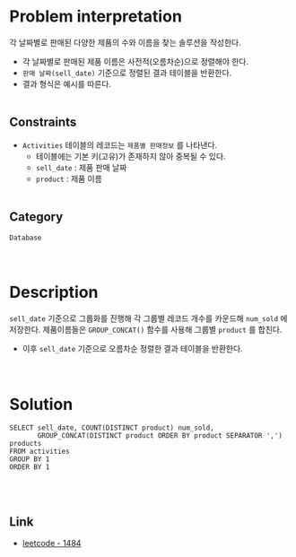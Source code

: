 # Problem interpretation
각 날짜별로 판매된 다양한 제품의 수와 이름을 찾는 솔루션을 작성한다.
- 각 날짜별로 판매된 제품 이름은 사전적(오름차순)으로 정렬해야 한다.
- `판매 날짜(sell_date)` 기준으로 정렬된 결과 테이블을 반환한다.
- 결과 형식은 예시를 따른다.
<br/><br/>

## Constraints
- `Activities` 테이블의 레코드는 `제품별 판매정보` 를 나타낸다.
    - 테이블에는 기본 키(고유)가 존재하지 않아 중복될 수 있다.
    - `sell_date` : 제품 판매 날짜
    - `product` : 제품 이름
<br/><br/>

## Category
`Database`
<br/><br/><br/>

# Description
`sell_date` 기준으로 그룹화를 진행해 각 그룹별 레코드 개수를 카운드해 `num_sold` 에 저장한다. 제품이름들은 `GROUP_CONCAT()` 함수를 사용해 그룹별 `product` 를 합친다.
- 이후 `sell_date` 기준으로 오름차순 정렬한 결과 테이블을 반환한다.
<br/><br/><br/>

# Solution
```mysql
SELECT sell_date, COUNT(DISTINCT product) num_sold,
       GROUP_CONCAT(DISTINCT product ORDER BY product SEPARATOR ',') products
FROM activities
GROUP BY 1
ORDER BY 1
```
<br/><br/>

## Link
- [leetcode - 1484](https://leetcode.com/problems/group-sold-products-by-the-date/description/)
